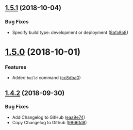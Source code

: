 ## [1.5.1](https://github.com/leofavre/agar/compare/v1.5.0...v1.5.1) (2018-10-04)


### Bug Fixes

* Specify build type: development or deployment ([8afa8a8](https://github.com/leofavre/agar/commit/8afa8a8))

# [1.5.0](https://github.com/leofavre/agar/compare/v1.4.2...v1.5.0) (2018-10-01)


### Features

* Added `build` command ([cc8dba0](https://github.com/leofavre/agar/commit/cc8dba0))

## [1.4.2](https://github.com/leofavre/agar/compare/v1.4.1...v1.4.2) (2018-09-30)


### Bug Fixes

* Add Changelog to GitHub ([eaa9e74](https://github.com/leofavre/agar/commit/eaa9e74))
* Copy Changelog to Github ([9866fd8](https://github.com/leofavre/agar/commit/9866fd8))
